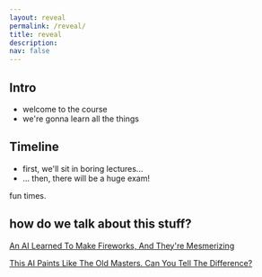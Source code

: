 ```yaml
---
layout: reveal
permalink: /reveal/
title: reveal
description:
nav: false
---
```


## Intro

-   welcome to the course
-   we're gonna learn all the things

## Timeline

-   first, we'll sit in boring lectures...
-   ... then, there will be a huge exam!

fun times.

## how do we talk about this stuff?

[An AI Learned To Make Fireworks, And They're Mesmerizing](https://www.fastcodesign.com/90156087/an-ai-learned-to-make-fireworks-and-theyre-mesmerizing)

[This AI Paints Like The Old Masters. Can You Tell The Difference?](https://www.fastcodesign.com/90167584/this-ai-paints-like-the-old-masters-can-you-tell-the-difference)
